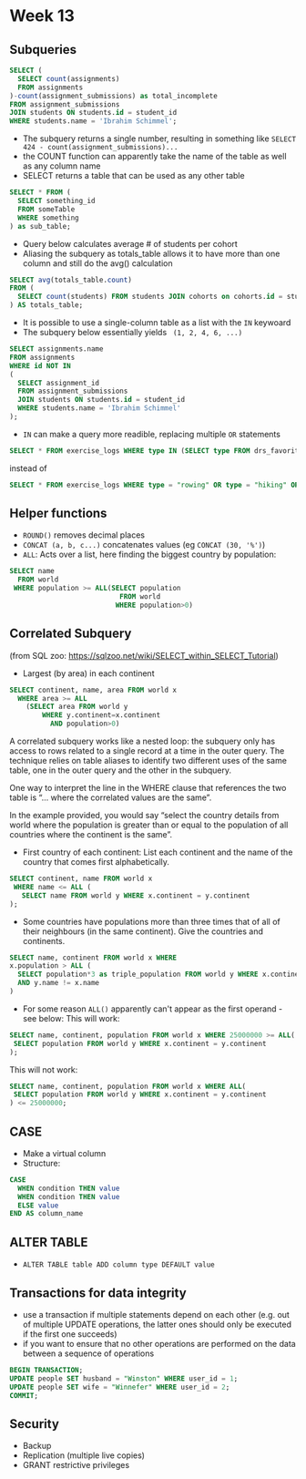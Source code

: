 # Week 13
## Subqueries
```sql
SELECT (
  SELECT count(assignments)
  FROM assignments
)-count(assignment_submissions) as total_incomplete
FROM assignment_submissions
JOIN students ON students.id = student_id
WHERE students.name = 'Ibrahim Schimmel';
```
* The subquery returns a single number, resulting in something like ```SELECT 424 - count(assignment_submissions)...```
* the COUNT function can apparently take the name of the table as well as any column name
* SELECT returns a table that can be used as any other table
```sql
SELECT * FROM (
  SELECT something_id
  FROM someTable
  WHERE something
) as sub_table;
```
* Query below calculates average # of students per cohort
* Aliasing the subquery as totals_table allows it to have more than one column and still do the avg() calculation
```sql
SELECT avg(totals_table.count) 
FROM (
  SELECT count(students) FROM students JOIN cohorts on cohorts.id = students.cohort_id GROUP BY cohorts
) AS totals_table;
```
* It is possible to use a single-column table as a list with the ```IN``` keywoard
* The subquery below essentially yields ``` (1, 2, 4, 6, ...)``` 
```sql
SELECT assignments.name
FROM assignments 
WHERE id NOT IN
(
  SELECT assignment_id
  FROM assignment_submissions
  JOIN students ON students.id = student_id
  WHERE students.name = 'Ibrahim Schimmel'
);
```
* ```IN``` can make a query more readible, replacing multiple ```OR``` statements
```sql
SELECT * FROM exercise_logs WHERE type IN (SELECT type FROM drs_favorites);
```
instead of
```sql
SELECT * FROM exercise_logs WHERE type = "rowing" OR type = "hiking" OR type = "biking";
```

## Helper functions
* ```ROUND()``` removes decimal places
* ```CONCAT (a, b, c...)``` concatenates values (eg ```CONCAT (30, '%')```)
* ```ALL```: Acts over a list, here finding the biggest country by population: 
```sql
SELECT name
  FROM world
 WHERE population >= ALL(SELECT population
                           FROM world
                          WHERE population>0)
```

## Correlated Subquery
(from SQL zoo: https://sqlzoo.net/wiki/SELECT_within_SELECT_Tutorial)
* Largest (by area) in each continent
```sql
SELECT continent, name, area FROM world x
  WHERE area >= ALL
    (SELECT area FROM world y
        WHERE y.continent=x.continent
          AND population>0)
```
A correlated subquery works like a nested loop: the subquery only has access to rows related to a single record at a time in the outer query. The technique relies on table aliases to identify two different uses of the same table, one in the outer query and the other in the subquery.

One way to interpret the line in the WHERE clause that references the two table is “… where the correlated values are the same”.

In the example provided, you would say “select the country details from world where the population is greater than or equal to the population of all countries where the continent is the same”.

* First country of each continent: List each continent and the name of the country that comes first alphabetically.
```sql
SELECT continent, name FROM world x
 WHERE name <= ALL (
   SELECT name FROM world y WHERE x.continent = y.continent
);
```

* Some countries have populations more than three times that of all of their neighbours (in the same continent). Give the countries and continents.
```sql
SELECT name, continent FROM world x WHERE 
x.population > ALL (
  SELECT population*3 as triple_population FROM world y WHERE x.continent = y.continent
  AND y.name != x.name  
)
```

* For some reason ```ALL()``` apparently can't appear as the first operand - see below:
This will work:
```sql
SELECT name, continent, population FROM world x WHERE 25000000 >= ALL( 
 SELECT population FROM world y WHERE x.continent = y.continent
);
```

This will not work:
```sql
SELECT name, continent, population FROM world x WHERE ALL( 
 SELECT population FROM world y WHERE x.continent = y.continent
) <= 25000000;
```

## CASE
* Make a virtual column
* Structure:
```sql
CASE
  WHEN condition THEN value
  WHEN condition THEN value
  ELSE value
END AS column_name
```

## ALTER TABLE
* ```ALTER TABLE table ADD column type DEFAULT value```

## Transactions for data integrity
* use a transaction if multiple statements depend on each other (e.g. out of multiple UPDATE operations, the latter ones should only be executed if the first one succeeds)
* if you want to ensure that no other operations are performed on the data between a sequence of operations
```sql
BEGIN TRANSACTION;
UPDATE people SET husband = "Winston" WHERE user_id = 1;
UPDATE people SET wife = "Winnefer" WHERE user_id = 2;
COMMIT;
```

## Security
* Backup
* Replication (multiple live copies)
* GRANT restrictive privileges
